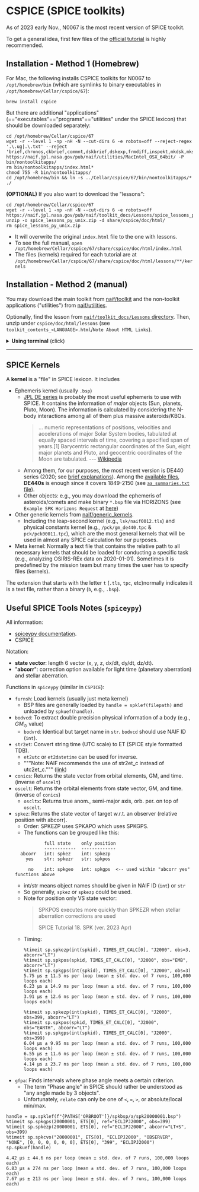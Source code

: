 # CSPICE (SPICE toolkits)
As of 2023 early Nov., N0067 is the most recent version of SPICE toolkit.

To get a general idea, first few files of the [official tutorial](https://naif.jpl.nasa.gov/naif/tutorials.html) is highly recommended.

## Installation - Method 1 (Homebrew)
For Mac, the following installs CSPICE toolkits for N0067 to ``/opt/homebrew/bin`` (which are symlinks to binary executables in ``/opt/homebrew/Cellar/cspice/67``):

```
brew install cspice
```

But there are additional "applications" (=="executables"=="programs"=="utilities" under the SPICE lexicon) that should be downloaded separately:

```
cd /opt/homebrew/Cellar/cspice/67
wget -r --level 1 -np -nH -N --cut-dirs 6 -e robots=off --reject-regex '.\.ug|.\.txt' --reject 'brief,chronos,ckbrief,commnt,dskbrief,dskexp,frmdiff,inspekt,mkdsk,mkspk,msopck,simple,spacit,spkdiff,spkmerge,states,subpt,tictoc,tobin,toxfr,version' https://naif.jpl.nasa.gov/pub/naif/utilities/MacIntel_OSX_64bit/ -P bin/nontoolkitapps/
rm bin/nontoolkitapps/index.html*
chmod 755 -R bin/nontoolkitapps/
cd /opt/homebrew/bin && ln -s ../Cellar/cspice/67/bin/nontoolkitapps/* ./
```

**(OPTIONAL)** If you also want to download the "lessons":

```
cd /opt/homebrew/Cellar/cspice/67
wget -r --level 1 -np -nH -N --cut-dirs 6 -e robots=off https://naif.jpl.nasa.gov/pub/naif/toolkit_docs/Lessons/spice_lessons_py_unix.zip
unzip -o spice_lessons_py_unix.zip -d share/cspice/doc/html/
rm spice_lessons_py_unix.zip
```

* It will overwrite the original ``index.html`` file to the one with lessons.
* To see the full manual, ``open /opt/homebrew/Cellar/cspice/67/share/cspice/doc/html/index.html``
* The files (kernels) required for each tutorial are at ``/opt/homebrew/Cellar/cspice/67/share/cspice/doc/html/lessons/**/kernels``


## Installation - Method 2 (manual)

You may download the main toolkit from [naif/toolkit](https://naif.jpl.nasa.gov/naif/toolkit.html) and the non-toolkit applications ("utilities") from [naif/utilities](https://naif.jpl.nasa.gov/naif/utilities.html).

Optionally, find the lesson from [``naif/toolkit_docs/Lessons`` directory](https://naif.jpl.nasa.gov/pub/naif/toolkit_docs/Lessons/). Then, unzip under ``cspice/doc/html/lessons`` (see ``toolkit_contents_<LANGUAGE>.html``/``Note About HTML Links``).

<details><summary><b>Using terminal</b> (click)</summary>
<p>

This is a specific example for the case of

* CSPICE (version N0067, the newest as of 2023 Oct)
* on Apple Silicon Mac
* with Python Lessons (optional).

On terminal (⚠️ the last ``wget`` line is **optional**, only if you want to download lesson files)

```
mkdir spice_c && cd spice_c
# Get the toolkit
wget -r --level 1 -np -nH -N --cut-dirs 6 -e robots=off https://naif.jpl.nasa.gov/pub/naif/toolkit/C/MacM1_OSX_clang_64bit/packages
# All utilities (including non-toolkit)
mkdir utils && cd utils && wget -r --level 1 -np -nH -N --cut-dirs 5 -e robots=off https://naif.jpl.nasa.gov/pub/naif/utilities/MacIntel_OSX_64bit/ && cd ..
# Lessons (optional)
wget -r --level 1 -np -nH -N --cut-dirs 6 -e robots=off https://naif.jpl.nasa.gov/pub/naif/toolkit_docs/Lessons/spice_lessons_py_unix.zip
```

* Total ~40 MB for the toolkit, 79MB for utilities, and 24MB for the lessons.
  * The download speed was ~0.3MB/s for my case.
* See ``descriptn.txt`` for details.

Next steps:

```
chmod u+x importCSpice.csh && ./importCSpice.csh && rm cspice.tar
```

and done. (When you want to rebuild, ``cd cspice && ./makeall.csh && cd ..``)

If you downloaded lessons:

```
unzip -o spice_lessons_py_unix.zip -d cspice/doc/html/
```

To cleanup:

```
rm index.html*                # Unnecessary htmls from wget
rm utils/index.html*          # Unnecessary htmls from wget
rm packages                   # Unnecessary file from wget
rm importCSpice.csh           # Not necessary anymore
rm spice_lessons_py_unix.zip  # Not necessary anymore
```

The main file you will want to open is ``cspice/doc/html/index.html``:
```
open cspice/doc/html/index.html
```
You can start from ``Navigating Through the SPICE Components`` lesson to get an idea.

</p>
</details>






-----




## SPICE Kernels
A **kernel** is a "file" in SPICE lexicon. It includes
* Ephemeris kernel (usually ``.bsp``)
  * [JPL DE series](https://en.wikipedia.org/wiki/Jet_Propulsion_Laboratory_Development_Ephemeris) is probably the most useful ephemeris to use with SPICE. It contains the information of *major* objects (Sun, planets, Pluto, Moon). The information is calculated by considering the N-body interactions among all of them plus massive asteroids/KBOs.
    > ... numeric representations of positions, velocities and accelerations of major Solar System bodies, tabulated at equally spaced intervals of time, covering a specified span of years.[1] Barycentric rectangular coordinates of the Sun, eight major planets and Pluto, and geocentric coordinates of the Moon are tabulated. --- [Wikipedia](https://en.wikipedia.org/wiki/Jet_Propulsion_Laboratory_Development_Ephemeris)
  * Among them, for our purposes, the most recent version is DE440 series (2020; see [brief explanations](https://ssd.jpl.nasa.gov/planets/eph_export.html)). Among the [available files](https://naif.jpl.nasa.gov/pub/naif/generic_kernels/spk/planets), **DE440s** is enough since it covers 1849-2150 (see [``aa_summaries.txt`` file](https://naif.jpl.nasa.gov/pub/naif/generic_kernels/spk/planets/aa_summaries.txt)).
  * Other objects: e.g., you may download the ephemeris of asteroids/comets and make binary ``*.bsp`` file via HORIZONS (see ``Example SPK Horizons Request`` at [here](https://ssd-api.jpl.nasa.gov/doc/horizons.html))
* Other generic kernels from [naif/generic_kernels](https://naif.jpl.nasa.gov/pub/naif/generic_kernels/).
  * Including the leap-second kernel (e.g., ``lsk/naif0012.tls``) and physical constants kernel (e.g., ``/pck/gm_de440.tpc`` & ``pck/pck00011.tpc``), which are the most general kernels that will be used in almost any SPICE calculation for our purposes.
* Meta kernel: Normally a text file that contains the relative path to all necessary kernels that should be loaded for conducting a specific task (e.g., analyzing OSIRIS-REx data on 2020-01-01). Sometimes it is predefined by the mission team but many times the user has to specify files (kernels).

The extension that starts with the letter ``t`` (``.tls``, ``tpc``, etc)normally indicates it is a text file, rather than a binary (``b``, e.g., ``.bsp``).


## Useful SPICE Tools Notes (``spiceypy``)
All information:
* [spiceypy documentation](https://spiceypy.readthedocs.io/en/stable/documentation.html).
* CSPICE

Notation:
* **state vector**: length 6 vector (x, y, z, dx/dt, dy/dt, dz/dt).
* "**abcorr**": correction option available for light time (planetary aberration) and stellar aberration.

Functions in ``spiceypy`` (similar in ``CSPICE``):
* ``furnsh``: Load kernels (usually just meta kernel)
  * BSP files are generally loaded by `handle = spklef(filepath)` and unloaded by `spkuef(handle)`.
* ``bodvcd``: To extract double precision physical information of a body (e.g., $GM_\odot$ value)
  * ``bodvrd``: Identical but target name in `str`. ``bodvcd`` should use NAIF ID (`int`).
* ``str2et``: Convert string time (UTC scale) to ET (SPICE style formatted TDB).
  * ``et2utc`` or ``et2datetime`` can be used for inverse.
  * """Note: NAIF recommends the use of str2et_c instead of utc2et_c.""" ([link](https://naif.jpl.nasa.gov/pub/naif/toolkit_docs/C/cspice/utc2et_c.html))
* ``conics``: Returns the state vector from orbital elements, GM, and time. (inverse of ``oscelt``)
* ``oscelt``: Returns the orbital elements from state vector, GM, and time. (inverse of ``conics``)
  * ``oscltx``: Returns true anom., semi-major axis, orb. per. on top of ``oscelt``.
* ``spkez``: Returns the state vector of target w.r.t. an observer (relative position with abcorr).
  * Order: SPKEZP uses SPKAPO which uses SPKGPS.
  * The functions can be grouped like this:
  ```
             full state    only position
             ------------  -------------
    abcorr   int: spkez    int: spkezp
      yes    str: spkezr   str: spkpos

       no    int: spkgeo   int: spkgps  <-- used within "abcorr yes" functions above
  ```
  * int/str means object names should be given in NAIF ID (`int`) or `str`
  * So generally, ``spkez`` or ``spkezp`` could be used.
  * Note for position only VS state vector:
    > SPKPOS executes more quickly than SPKEZR when stellar aberration corrections are used
    >
    > SPICE Tutorial 18. SPK (ver. 2023 Apr)
  * Timing:
    ```
    %timeit sp.spkezp(int(spkid), TIMES_ET_CALC[0], "J2000", obs=3, abcorr="LT")
    %timeit sp.spkpos(spkid, TIMES_ET_CALC[0], "J2000", obs="EMB", abcorr="LT")
    %timeit sp.spkgps(int(spkid), TIMES_ET_CALC[0], "J2000", obs=3)
    5.75 µs ± 11.5 ns per loop (mean ± std. dev. of 7 runs, 100,000 loops each)
    6.23 µs ± 14.9 ns per loop (mean ± std. dev. of 7 runs, 100,000 loops each)
    3.91 µs ± 12.6 ns per loop (mean ± std. dev. of 7 runs, 100,000 loops each)

    %timeit sp.spkezp(int(spkid), TIMES_ET_CALC[0], "J2000", obs=399, abcorr="LT")
    %timeit sp.spkpos(spkid, TIMES_ET_CALC[0], "J2000", obs="EARTH", abcorr="LT")
    %timeit sp.spkgps(int(spkid), TIMES_ET_CALC[0], "J2000", obs=399)
    6.04 µs ± 9.95 ns per loop (mean ± std. dev. of 7 runs, 100,000 loops each)
    6.55 µs ± 11.6 ns per loop (mean ± std. dev. of 7 runs, 100,000 loops each)
    4.14 µs ± 23.7 ns per loop (mean ± std. dev. of 7 runs, 100,000 loops each)
    ```
* ``gfpa``: Finds intervals where phase angle meets a certain criterion.
  * The term "Phase angle" in SPICE should rather be understood as "any angle made by 3 objects".
  * Unfortunately, `relate` can only be one of `<`, `=`, `>`, or absolute/local min/max.


```
handle = sp.spklef(f"{PATHS['ORBROOT']}/spkbsp/a/spk20000001.bsp")
%timeit sp.spkgps(20000001, ETS[0], ref="ECLIPJ2000", obs=399)
%timeit sp.spkezp(20000001, ETS[0], ref="ECLIPJ2000", abcorr="LT+S", obs=399)
%timeit sp.spkcvo("20000001", ETS[0], "ECLIPJ2000", "OBSERVER", "NONE", [0, 0, 0, 0, 0, 0], ETS[0], "399", "ECLIPJ2000")
sp.spkuef(handle)

4.42 μs ± 44.6 ns per loop (mean ± std. dev. of 7 runs, 100,000 loops each)
6.83 μs ± 274 ns per loop (mean ± std. dev. of 7 runs, 100,000 loops each)
7.67 μs ± 213 ns per loop (mean ± std. dev. of 7 runs, 100,000 loops each)
```